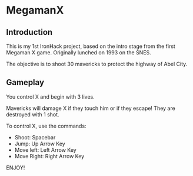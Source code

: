 # MegamanX


## Introduction
This is my 1st IronHack project, based on the intro stage from the first Megaman X game. Originally lunched on 1993 on the SNES.

The objective is to shoot 30 mavericks to protect the highway of Abel City.

## Gameplay
You control X and begin with 3 lives. 

Mavericks will damage X if they touch him or if they escape!
They are destroyed with 1 shot.

To control X, use the commands:
- Shoot: Spacebar
- Jump: Up Arrow Key
- Move left: Left Arrow Key
- Move Right: Right Arrow Key

ENJOY!